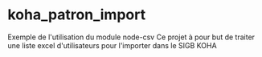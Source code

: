 # koha_patron_import
Exemple de l'utilisation du module node-csv
Ce projet à pour but de traiter une liste excel d'utilisateurs pour l'importer
dans le SIGB KOHA
